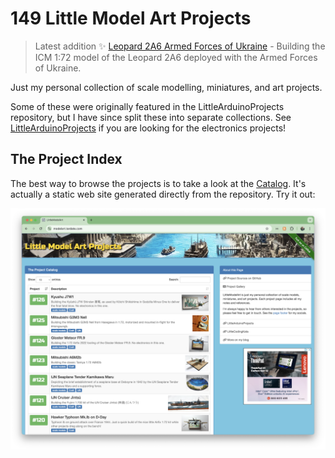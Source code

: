 # 149 Little Model Art Projects

> Latest addition :sparkles: [Leopard 2A6 Armed Forces of Ukraine](./projects/Ukraine/Leopard2A6) - Building the ICM 1:72 model of the Leopard 2A6 deployed with the Armed Forces of Ukraine.

Just my personal collection of scale modelling, miniatures, and art projects.

Some of these were originally featured in the LittleArduinoProjects repository, but I have since split these into separate collections.
See [LittleArduinoProjects](https://github.com/tardate/LittleArduinoProjects) if you are looking for the electronics projects!

## The Project Index

The best way to browse the projects is to take a look at the
[Catalog](https://modelart.tardate.com/).
It's actually a static web site generated directly from the repository. Try it out:

[![leap-splash](./catalog/assets/images/splash.png?raw=true)](https://modelart.tardate.com/)
